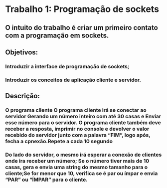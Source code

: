 # Trabalho 1: Programação de sockets

## O intuito do trabalho é criar um primeiro contato com a programação em sockets.

## Objetivos:

### Introduzir a interface de programação de sockets;
### Introduzir os conceitos de aplicação cliente e servidor.

## Descrição:
### O programa cliente O programa cliente irá se conectar ao servidor Gerando um número inteiro com até 30 casas e Enviar esse número para o servidor. O programa cliente também deve receber a resposta, imprimir no console e devolver o valor recebido do servidor junto com a palavra “FIM”, logo após, fecha a cpnexão.Repete a cada 10 segundo

### Do lado do servidor, o mesmo irá esperar a conexão de clientes onde ira receber um número; Se o número tiver mais de 10 casas, gera e envia uma string do mesmo tamanho para o cliente;Se for menor que 10, verifica se é par ou ímpar e envia “PAR” ou “ÍMPAR” para o cliente.
